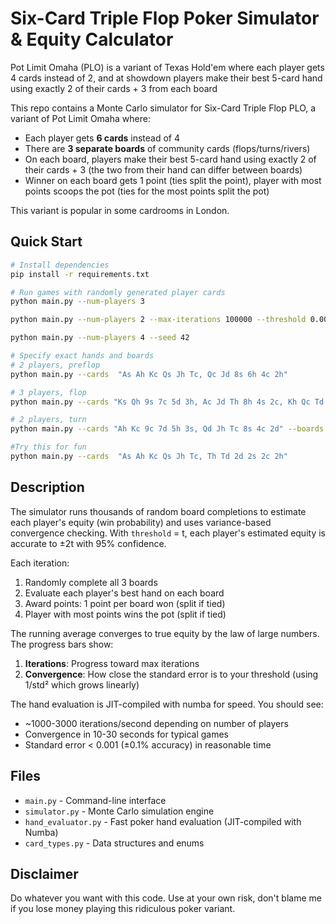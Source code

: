 # Six-Card Triple Flop Poker Simulator & Equity Calculator

Pot Limit Omaha (PLO) is a variant of Texas Hold'em where each player gets 4 cards instead of 2, and at showdown players make their best 5-card hand using exactly 2 of their cards + 3 from each board

This repo contains a Monte Carlo simulator for Six-Card Triple Flop PLO, a variant of Pot Limit Omaha where:
- Each player gets **6 cards** instead of 4
- There are **3 separate boards** of community cards (flops/turns/rivers)
- On each board, players make their best 5-card hand using exactly 2 of their cards + 3 (the two from their hand can differ between boards)
- Winner on each board gets 1 point (ties split the point), player with most points scoops the pot (ties for the most points split the pot)

This variant is popular in some cardrooms in London.

## Quick Start

```bash
# Install dependencies
pip install -r requirements.txt

# Run games with randomly generated player cards
python main.py --num-players 3

python main.py --num-players 2 --max-iterations 100000 --threshold 0.005

python main.py --num-players 4 --seed 42

# Specify exact hands and boards
# 2 players, preflop
python main.py --cards  "As Ah Kc Qs Jh Tc, Qc Jd 8s 6h 4c 2h"

# 3 players, flop
python main.py --cards "Ks Qh 9s 7c 5d 3h, Ac Jd Th 8h 4s 2c, Kh Qc Td 9h 6s 6d" --boards "Ah 7s 2d, 9c 5h Kd, Js Tc 4h" --threshold 0.001

# 2 players, turn
python main.py --cards "Ah Kc 9c 7d 5h 3s, Qd Jh Tc 8s 4c 2d" --boards "Kd Qs 7h 3c, Ad Td 9s 8c, 5c 4d 2s 6c" --max-iterations 1000000 --threshold 0.0005

#Try this for fun
python main.py --cards  "As Ah Kc Qs Jh Tc, Th Td 2d 2s 2c 2h"
```

## Description

The simulator runs thousands of random board completions to estimate each player's equity (win probability) and uses variance-based convergence checking. With `threshold` = t, each player's estimated equity is accurate to ±2t with 95% confidence.

Each iteration:
1. Randomly complete all 3 boards
2. Evaluate each player's best hand on each board
3. Award points: 1 point per board won (split if tied)
4. Player with most points wins the pot (split if tied)

The running average converges to true equity by the law of large numbers.
The progress bars show:
1. **Iterations**: Progress toward max iterations
2. **Convergence**: How close the standard error is to your threshold (using 1/std² which grows linearly)

The hand evaluation is JIT-compiled with numba for speed. You should see:
- ~1000-3000 iterations/second depending on number of players
- Convergence in 10-30 seconds for typical games
- Standard error < 0.001 (±0.1% accuracy) in reasonable time

## Files

- `main.py` - Command-line interface
- `simulator.py` - Monte Carlo simulation engine
- `hand_evaluator.py` - Fast poker hand evaluation (JIT-compiled with Numba)
- `card_types.py` - Data structures and enums

## Disclaimer

Do whatever you want with this code. Use at your own risk, don't blame me if you lose money playing this ridiculous poker variant.